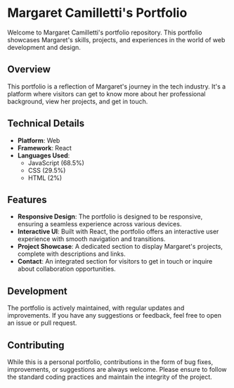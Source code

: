 # Margaret Camilletti's Portfolio

Welcome to Margaret Camilletti's portfolio repository. This portfolio showcases Margaret's skills, projects, and experiences in the world of web development and design.

## Overview

This portfolio is a reflection of Margaret's journey in the tech industry. It's a platform where visitors can get to know more about her professional background, view her projects, and get in touch.

## Technical Details

- **Platform**: Web
- **Framework**: React
- **Languages Used**:
  - JavaScript (68.5%)
  - CSS (29.5%)
  - HTML (2%)

## Features

- **Responsive Design**: The portfolio is designed to be responsive, ensuring a seamless experience across various devices.
- **Interactive UI**: Built with React, the portfolio offers an interactive user experience with smooth navigation and transitions.
- **Project Showcase**: A dedicated section to display Margaret's projects, complete with descriptions and links.
- **Contact**: An integrated section for visitors to get in touch or inquire about collaboration opportunities.

## Development

The portfolio is actively maintained, with regular updates and improvements. If you have any suggestions or feedback, feel free to open an issue or pull request.

## Contributing

While this is a personal portfolio, contributions in the form of bug fixes, improvements, or suggestions are always welcome. Please ensure to follow the standard coding practices and maintain the integrity of the project.
